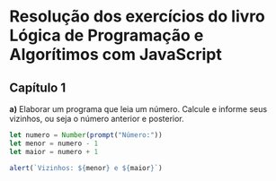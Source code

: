 # Resolução dos exercícios do livro Lógica de Programação e Algorítimos com JavaScript

## Capítulo 1

**a)** Elaborar um programa que leia um número. Calcule e informe seus vizinhos, ou seja o número anterior e posterior.

```javascript
let numero = Number(prompt("Número:"))
let menor = numero - 1
let maior = numero + 1

alert(`Vizinhos: ${menor} e ${maior}`)
```

